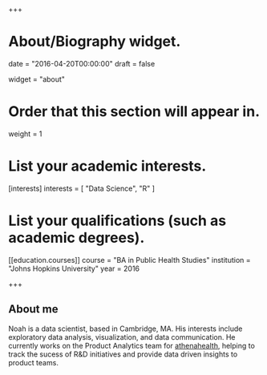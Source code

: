 +++
# About/Biography widget.

date = "2016-04-20T00:00:00"
draft = false

widget = "about"

# Order that this section will appear in.
weight = 1

# List your academic interests.
[interests]
  interests = [
    "Data Science",
    "R"
  ]

# List your qualifications (such as academic degrees).
[[education.courses]]
  course = "BA in Public Health Studies"
  institution = "Johns Hopkins University"
  year = 2016
 
+++

## About me
Noah is a data scientist, based in Cambridge, MA. His interests include exploratory data analysis, visualization, and data communication. He currently works on the Product Analytics team for [athenahealth](http://athenahealth.com), helping to track the sucess of R&D initiatives and provide data driven insights to product teams.